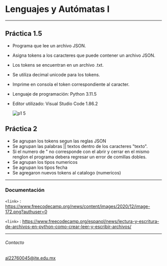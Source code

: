 # Lenguajes y Autómatas I

------------


## Práctica 1.5

- Programa que lee un archivo JSON. 
- Asigna  tokens a los caracteres que puede contener un archivo JSON.
- Los tokens se encuentran en un archivo .txt.
- Se utiliza decimal unicode para los tokens.
- Imprime en consola el token correspondiente al caracter.
- Lenguaje de programación: Python 3.11.5
- Editor utilizado: Visual Studio Code 1.86.2

    ![p1 5](https://github.com/Flower2103/practica1.5/assets/143040278/0c7ef1a5-62bf-4784-8a51-6dea5b37c3fc)

## Práctica 2
- Se agrupan los tokens segun las reglas JSON
- Se agrupan las palabras || textos dentro de los caracteres "texto".
- Si el numero de " no corresponde con el abrir y cerrar en el mismo renglon el programa debera regresar un error de comillas dobles.
- Se agrupan los tipos numericos
- Se agrupan los tipos fecha
- Se agregaron nuevos tokens al catalogo (numericos)




------------


### Documentación

`<link>` : https://www.freecodecamp.org/news/content/images/2020/12/image-172.png?authuser=0

`<link>` : https://www.freecodecamp.org/espanol/news/lectura-y-escritura-de-archivos-en-python-como-crear-leer-y-escribir-archivos/


------------

###### Contacto
al22760045@ite.edu.mx
